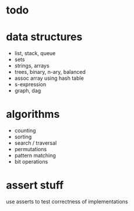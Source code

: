 # todo

# data structures 

* list, stack, queue
* sets
* strings, arrays
* trees, binary, n-ary, balanced
* assoc array using hash table
* s-expression
* graph, dag

# algorithms

* counting 
* sorting 
* search / traversal
* permutations
* pattern matching
* bit operations

# assert stuff 
use asserts to test correctness of implementations
